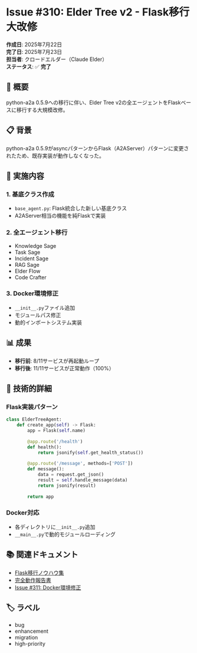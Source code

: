 # Issue #310: Elder Tree v2 - Flask移行大改修

**作成日**: 2025年7月22日  
**完了日**: 2025年7月23日  
**担当者**: クロードエルダー（Claude Elder）  
**ステータス**: ✅ **完了**

## 🎯 概要

python-a2a 0.5.9への移行に伴い、Elder Tree v2の全エージェントをFlaskベースに移行する大規模改修。

## 📋 背景

python-a2a 0.5.9がasyncパターンからFlask（A2AServer）パターンに変更されたため、既存実装が動作しなくなった。

## 🔧 実施内容

### 1. 基底クラス作成
- `base_agent.py`: Flask統合した新しい基底クラス
- A2AServer相当の機能を純Flaskで実装

### 2. 全エージェント移行
- Knowledge Sage
- Task Sage  
- Incident Sage
- RAG Sage
- Elder Flow
- Code Crafter

### 3. Docker環境修正
- `__init__.py`ファイル追加
- モジュールパス修正
- 動的インポートシステム実装

## 📊 成果

- **移行前**: 8/11サービスが再起動ループ
- **移行後**: 11/11サービスが正常動作（100%）

## 🚀 技術的詳細

### Flask実装パターン
```python
class ElderTreeAgent:
    def create_app(self) -> Flask:
        app = Flask(self.name)
        
        @app.route('/health')
        def health():
            return jsonify(self.get_health_status())
            
        @app.route('/message', methods=['POST'])
        def message():
            data = request.get_json()
            result = self.handle_message(data)
            return jsonify(result)
            
        return app
```

### Docker対応
- 各ディレクトリに`__init__.py`追加
- `__main__.py`で動的モジュールローディング

## 📚 関連ドキュメント

- [Flask移行ノウハウ集](../../../guides/migration/flask-migration-knowhow.md)
- [完全動作報告書](../reports/complete-operation-report.md)
- [Issue #311: Docker環境修正](issue-311-docker-fixes.md)

## 🏷️ ラベル

- bug
- enhancement
- migration
- high-priority